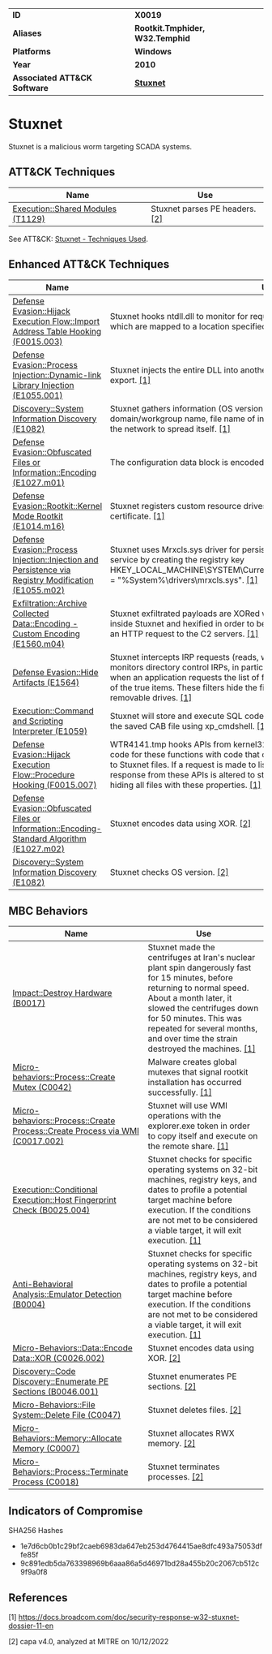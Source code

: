 <table>
<tr>
<td><b>ID</b></td>
<td><b>X0019</b></td>
</tr>
<tr>
<td><b>Aliases</b></td>
<td><b>Rootkit.Tmphider, W32.Temphid</b></td>
</tr>
<tr>
<td><b>Platforms</b></td>
<td><b>Windows</b></td>
</tr>
<tr>
<td><b>Year</b></td>
<td><b>2010</b></td>
</tr>
<tr>
<td><b>Associated ATT&CK Software</b></td>
<td><b><a href="https://attack.mitre.org/software/S0603/">Stuxnet</a></b></td>
</tr>
</table>


# Stuxnet

Stuxnet is a malicious worm targeting SCADA systems.


## ATT&CK Techniques

|Name|Use|
|---|---|
|[Execution::Shared Modules (T1129)](https://attack.mitre.org/techniques/T1129)|Stuxnet parses PE headers. [[2]](#2)|

See ATT&CK: [Stuxnet - Techniques Used](https://attack.mitre.org/software/S0603/).

## Enhanced ATT&CK Techniques

|Name|Use|
|---|---|
|[Defense Evasion::Hijack Execution Flow::Import Address Table Hooking (F0015.003)](../defense-evasion/hijack-execution-flow.md)|Stuxnet hooks ntdll.dll to monitor for requests to load specially crafted file names, which are mapped to a location specified by Stuxnet. [[1]](#1)|
|[Defense Evasion::Process Injection::Dynamic-link Library Injection (E1055.001)](../defense-evasion/process-injection.md)|Stuxnet injects the entire DLL into another process and then calls the particular export. [[1]](#1)|
|[Discovery::System Information Discovery (E1082)](../discovery/system-information-discovery.md)|Stuxnet gathers information (OS version, workgroup status, computer name, domain/workgroup name, file name of infected project file) about each computer in the network to spread itself. [[1]](#1)|
|[Defense Evasion::Obfuscated Files or Information::Encoding (E1027.m01)](../defense-evasion/obfuscated-files-or-information.md)|The configuration data block is encoded with a NOT XOR 0xFF operation. [[1]](#1)|
|[Defense Evasion::Rootkit::Kernel Mode Rootkit (E1014.m16)](../defense-evasion/rootkit.md)|Stuxnet registers custom resource drives signed with a legitimate Realtek digital certificate. [[1]](#1)|
|[Defense Evasion::Process Injection::Injection and Persistence via Registry Modification (E1055.m02)](../defense-evasion/process-injection.md)|Stuxnet uses Mrxcls.sys driver for persistence. It is registered as a boot start service by creating the registry key HKEY_LOCAL_MACHINE\SYSTEM\CurrentControlSet\Services\MRxCIs\"ImagePath" = "%System%\drivers\mrxcls.sys". [[1]](#1)|
|[Exfiltration::Archive Collected Data::Encoding - Custom Encoding (E1560.m04)](../exfiltration/archive-collected-data.md)|Stuxnet exfiltrated payloads are XORed with a static 31-byte long byte string found inside Stuxnet and hexified in order to be passed on as an ASCII data parameter in an HTTP request to the C2 servers. [[1]](#1)|
|[Defense Evasion::Hide Artifacts (E1564)](../defense-evasion/hide-artifacts.md)|Stuxnet intercepts IRP requests (reads, writes) to devices (NFTS, FAT, CD-ROM). It monitors directory control IRPs, in particular directory query notifications, such that when an application requests the list of files, it returns a Stuxnet-specified subset of the true items. These filters hide the files used by Stuxnet to spread through removable drives. [[1]](#1)|
|[Execution::Command and Scripting Interpreter (E1059)](../execution/command-and-scripting-interpreter.md)|Stuxnet will store and execute SQL code that will extract and execute Stuxnet from the saved CAB file using xp_cmdshell. [[1]](#1)|
|[Defense Evasion::Hijack Execution Flow::Procedure Hooking (F0015.007)](../defense-evasion/hijack-execution-flow.md)|WTR4141.tmp hooks APIs from kernel32.dll and ntdll.dll and replaces the original code for these functions with code that checks for files with properties pertaining to Stuxnet files. If a request is made to list a file with the specified properties, the response from these APIs is altered to state that the file does not exist, thereby hiding all files with these properties. [[1]](#1)|
|[Defense Evasion::Obfuscated Files or Information::Encoding-Standard Algorithm (E1027.m02)](../defense-evasion/obfuscated-files-or-information.md)|Stuxnet encodes data using XOR. [[2]](#2)|
|[Discovery::System Information Discovery (E1082)](../discovery/system-information-discovery.md)|Stuxnet checks OS version. [[2]](#2)|


## MBC Behaviors

|Name|Use|
|---|---|
|[Impact::Destroy Hardware (B0017)](../impact/destroy-hardware.md)|Stuxnet made the centrifuges at Iran's nuclear plant spin dangerously fast for 15 minutes, before returning to normal speed. About a month later, it slowed the centrifuges down for 50 minutes. This was repeated for several months, and over time the strain destroyed the machines. [[1]](#1)|
|[Micro-behaviors::Process::Create Mutex (C0042)](../micro-behaviors/process/create-mutex.md)|Malware creates global mutexes that signal rootkit installation has occurred successfully. [[1]](#1)|
|[Micro-behaviors::Process::Create Process::Create Process via WMI (C0017.002)](../micro-behaviors/process/create-process.md)|Stuxnet will use WMI operations with the explorer.exe token in order to copy itself and execute on the remote share. [[1]](#1)|
|[Execution::Conditional Execution::Host Fingerprint Check (B0025.004)](../execution/conditional-execution.md)|Stuxnet checks for specific operating systems on 32-bit machines, registry keys, and dates to profile a potential target machine before execution. If the conditions are not met to be considered a viable target, it will exit execution. [[1]](#1)|
|[Anti-Behavioral Analysis::Emulator Detection (B0004)](../anti-behavioral-analysis/emulator-detection.md)|Stuxnet checks for specific operating systems on 32-bit machines, registry keys, and dates to profile a potential target machine before execution. If the conditions are not met to be considered a viable target, it will exit execution. [[1]](#1)|
|[Micro-Behaviors::Data::Encode Data::XOR (C0026.002)](../micro-behaviors/data/encode-data.md)|Stuxnet encodes data using XOR. [[2]](#2)|
|[Discovery::Code Discovery::Enumerate PE Sections (B0046.001)](../discovery/code-discovery.md)|Stuxnet enumerates PE sections. [[2]](#2)|
|[Micro-Behaviors::File System::Delete File (C0047)](../micro-behaviors/file-system/delete-file.md)|Stuxnet deletes files. [[2]](#2)|
|[Micro-Behaviors::Memory::Allocate Memory (C0007)](../micro-behaviors/memory/allocate-memory.md)|Stuxnet allocates RWX memory. [[2]](#2)|
|[Micro-Behaviors::Process::Terminate Process (C0018)](../micro-behaviors/process/terminate-process.md)|Stuxnet terminates processes. [[2]](#2)|


## Indicators of Compromise

SHA256 Hashes
- 1e7d6cb0b1c29bf2caeb6983da647eb253d4764415ae8dfc493a75053dffe85f
- 9c891edb5da763398969b6aaa86a5d46971bd28a455b20c2067cb512c9f9a0f8

## References

<a name="1">[1]</a> https://docs.broadcom.com/doc/security-response-w32-stuxnet-dossier-11-en

<a name="2">[2]</a> capa v4.0, analyzed at MITRE on 10/12/2022